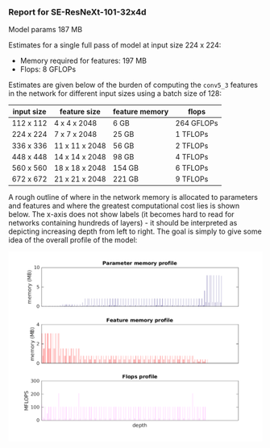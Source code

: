 ### Report for SE-ResNeXt-101-32x4d
Model params 187 MB 

Estimates for a single full pass of model at input size 224 x 224: 

* Memory required for features: 197 MB 
* Flops: 8 GFLOPs 

Estimates are given below of the burden of computing the `conv5_3` features in the network for different input sizes using a batch size of 128: 

| input size | feature size | feature memory | flops | 
|------------|--------------|----------------|-------| 
| 112 x 112 | 4 x 4 x 2048 | 6 GB | 264 GFLOPs |
| 224 x 224 | 7 x 7 x 2048 | 25 GB | 1 TFLOPs |
| 336 x 336 | 11 x 11 x 2048 | 56 GB | 2 TFLOPs |
| 448 x 448 | 14 x 14 x 2048 | 98 GB | 4 TFLOPs |
| 560 x 560 | 18 x 18 x 2048 | 154 GB | 6 TFLOPs |
| 672 x 672 | 21 x 21 x 2048 | 221 GB | 9 TFLOPs |

A rough outline of where in the network memory is allocated to parameters and features and where the greatest computational cost lies is shown below.  The x-axis does not show labels (it becomes hard to read for networks containing hundreds of layers) - it should be interpreted as depicting increasing depth from left to right.  The goal is simply to give some idea of the overall profile of the model: 

![SE-ResNeXt-101-32x4d profile](figs/SE-ResNeXt-101-32x4d.png)
